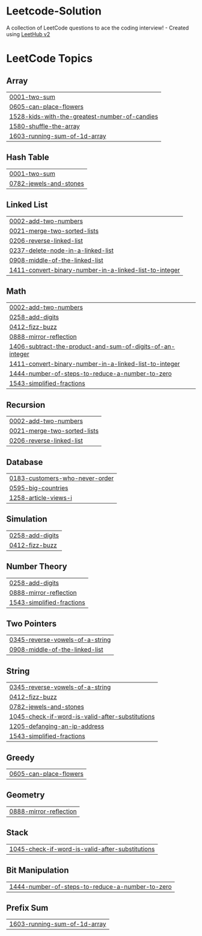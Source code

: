 # Leetcode-Solution
A collection of LeetCode questions to ace the coding interview! - Created using [LeetHub v2](https://github.com/arunbhardwaj/LeetHub-2.0)

<!---LeetCode Topics Start-->
# LeetCode Topics
## Array
|  |
| ------- |
| [0001-two-sum](https://github.com/ragul315/Leetcode-Solution/tree/master/0001-two-sum) |
| [0605-can-place-flowers](https://github.com/ragul315/Leetcode-Solution/tree/master/0605-can-place-flowers) |
| [1528-kids-with-the-greatest-number-of-candies](https://github.com/ragul315/Leetcode-Solution/tree/master/1528-kids-with-the-greatest-number-of-candies) |
| [1580-shuffle-the-array](https://github.com/ragul315/Leetcode-Solution/tree/master/1580-shuffle-the-array) |
| [1603-running-sum-of-1d-array](https://github.com/ragul315/Leetcode-Solution/tree/master/1603-running-sum-of-1d-array) |
## Hash Table
|  |
| ------- |
| [0001-two-sum](https://github.com/ragul315/Leetcode-Solution/tree/master/0001-two-sum) |
| [0782-jewels-and-stones](https://github.com/ragul315/Leetcode-Solution/tree/master/0782-jewels-and-stones) |
## Linked List
|  |
| ------- |
| [0002-add-two-numbers](https://github.com/ragul315/Leetcode-Solution/tree/master/0002-add-two-numbers) |
| [0021-merge-two-sorted-lists](https://github.com/ragul315/Leetcode-Solution/tree/master/0021-merge-two-sorted-lists) |
| [0206-reverse-linked-list](https://github.com/ragul315/Leetcode-Solution/tree/master/0206-reverse-linked-list) |
| [0237-delete-node-in-a-linked-list](https://github.com/ragul315/Leetcode-Solution/tree/master/0237-delete-node-in-a-linked-list) |
| [0908-middle-of-the-linked-list](https://github.com/ragul315/Leetcode-Solution/tree/master/0908-middle-of-the-linked-list) |
| [1411-convert-binary-number-in-a-linked-list-to-integer](https://github.com/ragul315/Leetcode-Solution/tree/master/1411-convert-binary-number-in-a-linked-list-to-integer) |
## Math
|  |
| ------- |
| [0002-add-two-numbers](https://github.com/ragul315/Leetcode-Solution/tree/master/0002-add-two-numbers) |
| [0258-add-digits](https://github.com/ragul315/Leetcode-Solution/tree/master/0258-add-digits) |
| [0412-fizz-buzz](https://github.com/ragul315/Leetcode-Solution/tree/master/0412-fizz-buzz) |
| [0888-mirror-reflection](https://github.com/ragul315/Leetcode-Solution/tree/master/0888-mirror-reflection) |
| [1406-subtract-the-product-and-sum-of-digits-of-an-integer](https://github.com/ragul315/Leetcode-Solution/tree/master/1406-subtract-the-product-and-sum-of-digits-of-an-integer) |
| [1411-convert-binary-number-in-a-linked-list-to-integer](https://github.com/ragul315/Leetcode-Solution/tree/master/1411-convert-binary-number-in-a-linked-list-to-integer) |
| [1444-number-of-steps-to-reduce-a-number-to-zero](https://github.com/ragul315/Leetcode-Solution/tree/master/1444-number-of-steps-to-reduce-a-number-to-zero) |
| [1543-simplified-fractions](https://github.com/ragul315/Leetcode-Solution/tree/master/1543-simplified-fractions) |
## Recursion
|  |
| ------- |
| [0002-add-two-numbers](https://github.com/ragul315/Leetcode-Solution/tree/master/0002-add-two-numbers) |
| [0021-merge-two-sorted-lists](https://github.com/ragul315/Leetcode-Solution/tree/master/0021-merge-two-sorted-lists) |
| [0206-reverse-linked-list](https://github.com/ragul315/Leetcode-Solution/tree/master/0206-reverse-linked-list) |
## Database
|  |
| ------- |
| [0183-customers-who-never-order](https://github.com/ragul315/Leetcode-Solution/tree/master/0183-customers-who-never-order) |
| [0595-big-countries](https://github.com/ragul315/Leetcode-Solution/tree/master/0595-big-countries) |
| [1258-article-views-i](https://github.com/ragul315/Leetcode-Solution/tree/master/1258-article-views-i) |
## Simulation
|  |
| ------- |
| [0258-add-digits](https://github.com/ragul315/Leetcode-Solution/tree/master/0258-add-digits) |
| [0412-fizz-buzz](https://github.com/ragul315/Leetcode-Solution/tree/master/0412-fizz-buzz) |
## Number Theory
|  |
| ------- |
| [0258-add-digits](https://github.com/ragul315/Leetcode-Solution/tree/master/0258-add-digits) |
| [0888-mirror-reflection](https://github.com/ragul315/Leetcode-Solution/tree/master/0888-mirror-reflection) |
| [1543-simplified-fractions](https://github.com/ragul315/Leetcode-Solution/tree/master/1543-simplified-fractions) |
## Two Pointers
|  |
| ------- |
| [0345-reverse-vowels-of-a-string](https://github.com/ragul315/Leetcode-Solution/tree/master/0345-reverse-vowels-of-a-string) |
| [0908-middle-of-the-linked-list](https://github.com/ragul315/Leetcode-Solution/tree/master/0908-middle-of-the-linked-list) |
## String
|  |
| ------- |
| [0345-reverse-vowels-of-a-string](https://github.com/ragul315/Leetcode-Solution/tree/master/0345-reverse-vowels-of-a-string) |
| [0412-fizz-buzz](https://github.com/ragul315/Leetcode-Solution/tree/master/0412-fizz-buzz) |
| [0782-jewels-and-stones](https://github.com/ragul315/Leetcode-Solution/tree/master/0782-jewels-and-stones) |
| [1045-check-if-word-is-valid-after-substitutions](https://github.com/ragul315/Leetcode-Solution/tree/master/1045-check-if-word-is-valid-after-substitutions) |
| [1205-defanging-an-ip-address](https://github.com/ragul315/Leetcode-Solution/tree/master/1205-defanging-an-ip-address) |
| [1543-simplified-fractions](https://github.com/ragul315/Leetcode-Solution/tree/master/1543-simplified-fractions) |
## Greedy
|  |
| ------- |
| [0605-can-place-flowers](https://github.com/ragul315/Leetcode-Solution/tree/master/0605-can-place-flowers) |
## Geometry
|  |
| ------- |
| [0888-mirror-reflection](https://github.com/ragul315/Leetcode-Solution/tree/master/0888-mirror-reflection) |
## Stack
|  |
| ------- |
| [1045-check-if-word-is-valid-after-substitutions](https://github.com/ragul315/Leetcode-Solution/tree/master/1045-check-if-word-is-valid-after-substitutions) |
## Bit Manipulation
|  |
| ------- |
| [1444-number-of-steps-to-reduce-a-number-to-zero](https://github.com/ragul315/Leetcode-Solution/tree/master/1444-number-of-steps-to-reduce-a-number-to-zero) |
## Prefix Sum
|  |
| ------- |
| [1603-running-sum-of-1d-array](https://github.com/ragul315/Leetcode-Solution/tree/master/1603-running-sum-of-1d-array) |
<!---LeetCode Topics End-->